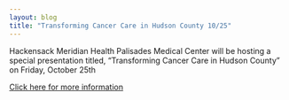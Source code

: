 ```yaml
---
layout: blog
title: "Transforming Cancer Care in Hudson County 10/25"
---
```


Hackensack Meridian Health Palisades Medical Center will be hosting a special presentation titled, “Transforming Cancer Care in Hudson County” on Friday, October 25th

[Click here for more information](https://storage.googleapis.com/static.rutherford-nj.com/health/Bergen%20County%20Health/JTCC-1610-0919_TransformingCancerCare-STD_092419.pdf)
